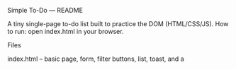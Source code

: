 Simple To-Do — README

A tiny single-page to-do list built to practice the DOM (HTML/CSS/JS). 
How to run: open index.html in your browser.

Files

index.html – basic page, form, filter buttons, list, toast, and a <template> for items

style.css – very simple styles 

app.js – all logic (Steps 1–4 below)

Step 1 — Select what we’ll work with (DOM caching)

What I did

Grabbed key elements by ID (getElementById) and by query (querySelectorAll('.filter-btn')).

Kept references (variables) so we can read/update the page easily later.

Why it matters

Faster, cleaner code: we find elements once and reuse them.

Step 2 — Data + Render + Counters

What I did

Made a simple array items to hold tasks.

Wrote renderAll() to clone the <template> for each task and add them via a DocumentFragment (appends the batch).

Wrote updateCounters() to show done/total using textContent.

Called both once so the page starts in a known state.

Why it matters

Separates data (array) from the view (list on the page) and updates text cleanly.

Step 3 — Basic Interactions (Add / Toggle / Delete) + Validation

What I did

Live validation: on input, we check checkValidity(); enable/disable the Add button and show a tiny error message.

Add task: on form submit, we push a new item, clear the box, and refresh the UI.

Toggle/Delete: one click listener on the list (event delegation); we walk parent/child/sibling nodes to find the right <li>, toggle its checkbox (done) or remove it.

If the list is empty, we createElement('li') to show “No tasks yet.”

Why it matters

Delivers the core to-do behavior with very basic, readable code.

Step 4 — Filters + Toast + Storage (BOM)

What I did

Filters (All / Active / Done): loop the list items and switch style.display to show/hide.

Set aria-pressed on the active filter (attribute change for clarity).

Toast: quick “Saved/Added” message that hides via setTimeout.

Save/Load: store the task array with localStorage so it persists across reloads.

Why it matters

Meets the “use two BOM features” requirement and adds small but useful UX.

Using it

Type a task and press Add.

Click the checkbox to mark done; click Delete to remove.

Use All / Active / Done to filter.

Reload the page — your tasks remain (saved in your browser via localStorage).
